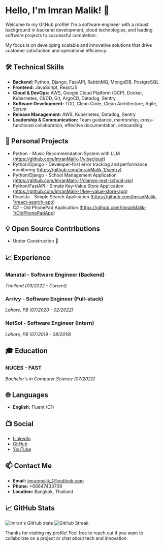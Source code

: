 # Hello, I'm Imran Malik! 👋

Welcome to my GitHub profile! I'm a software engineer with a robust background in backend development, cloud technologies,
and leading software projects to successful completion.

My focus is on developing scalable and innovative solutions that drive customer satisfaction and operational efficiency.

## 🛠 Technical Skills

- **Backend:** Python, Django, FastAPI, RabbitMQ, MongoDB, PostgreSQL
- **Frontend:** JavaScript, ReactJS
- **Cloud & DevOps:** AWS, Google Cloud Platform (GCP), Docker, Kubernetes, CI/CD, Git, ArgoCD, Datadog, Sentry
- **Software Development:** TDD, Clean Code, Clean Architecture, Agile, Scrum
- **Release Management:** AWS, Kubernetes, Datadog, Sentry
- **Leadership & Communication:** Team guidance, mentorship, cross-functional collaboration, effective documentation, onboarding

## 💼 Personal Projects

- Python - Music Recommendation System with LLM (https://github.com/ImranMalik-1/vibecloud)
- Python/Django - Developer-first error tracking and performance monitoring (https://github.com/ImranMalik-1/sentry)
- Python/Django - School Management Application (https://github.com/ImranMalik-1/django-rest-school-api)
- Python/FastAPI - Simple Key-Value Store Application (https://github.com/ImranMalik-1/key-value-store-app)
- ReactJs - Simple Search Application (https://github.com/ImranMalik-1/react-search-app)
- C# - Old PhonePad Application (https://github.com/ImranMalik-1/OldPhonePadApp)

## 💡 Open Source Contributions 
- Under Construction 🚧

## 📈 Experience

### Manatal - Software Engineer (Backend)
*Thailand (03/2022 - Current)*


### Arrivy - Software Engineer (Full-stack)
*Lahore, PB (07/2020 - 02/2022)*


### NetSol - Software Engineer (Intern)
*Lahore, PB (07/2019 - 08/2019)*

## 🎓 Education

### NUCES - FAST
*Bachelor's in Computer Science (07/2020)*

## 🌐 Languages

- **English:** Fluent (C1)

## 📺 Social

- [LinkedIn](https://www.linkedin.com/in/malikimran1/)
- [GitHub](https://github.com/ImranMalik-1/)
- [YouTube](https://www.youtube.com/@RamadhirAdventures) 

## 📫 Contact Me

- **Email:** [imranmalik_1@outlook.com](mailto:imranmalik_1@outlook.com)
- **Phone:** +66647433709
- **Location:** Bangkok, Thailand

## 📈 GitHub Stats

![Imran's GitHub stats](https://github-readme-stats.vercel.app/api?username=ImranMalik-1&show_icons=true&theme=radical)
![GitHub Streak](https://github-readme-streak-stats.herokuapp.com/?user=ImranMalik-1&theme=radical)



Thanks for visiting my profile! Feel free to reach out if you want to collaborate on a project or chat about tech and innovation.

